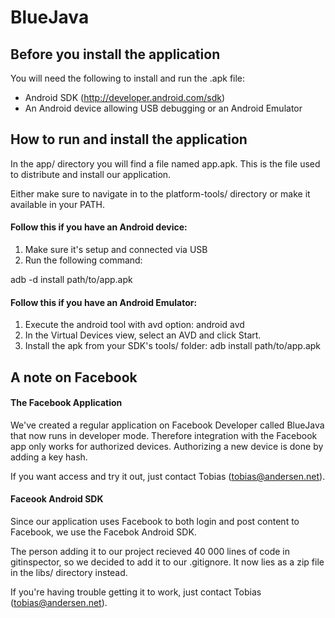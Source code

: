 BlueJava
===============================================================

Before you install the application
----------------------------------
You will need the following to install and run the .apk file:
- Android SDK (http://developer.android.com/sdk)
- An Android device allowing USB debugging or an Android Emulator


How to run and install the application
---------------------------------------
In the app/ directory you will find a file named app.apk.
This is the file used to distribute and install our application.

Either make sure to navigate in to the platform-tools/ directory
or make it available in your PATH.


#### Follow this if you have an Android device:

1. Make sure it's setup and connected via USB
2. Run the following command:

adb -d install path/to/app.apk


#### Follow this if you have an Android Emulator:

1. Execute the android tool with avd option:
android avd
2. In the Virtual Devices view, select an AVD and click Start.
3. Install the apk from your SDK's tools/ folder:
adb install path/to/app.apk

A note on Facebook
-----------------------------------
#### The Facebook Application
We've created a regular application on Facebook Developer called BlueJava
that now runs in developer mode. Therefore integration with the Facebook app
only works for authorized devices. Authorizing a new device is done by adding a
key hash.

If you want access and try it out, just contact Tobias (tobias@andersen.net).

#### Faceook Android SDK
Since our application uses Facebook to both login and
post content to Facebook, we use the Facebok Android SDK.

The person adding it to our project recieved 40 000 lines of code in gitinspector,
so we decided to add it to our .gitignore. It now lies as a zip file in the libs/ directory instead.

If you're having trouble getting it to work, just contact Tobias (tobias@andersen.net).
